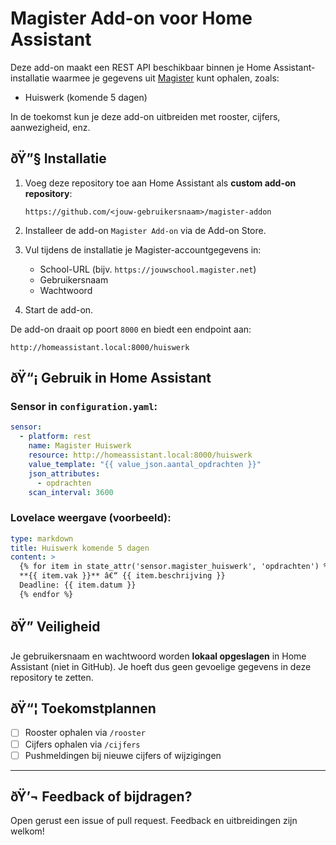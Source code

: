 # Magister Add-on voor Home Assistant

Deze add-on maakt een REST API beschikbaar binnen je Home Assistant-installatie waarmee je gegevens uit [Magister](https://mijn.magister.net) kunt ophalen, zoals:

- Huiswerk (komende 5 dagen)

In de toekomst kun je deze add-on uitbreiden met rooster, cijfers, aanwezigheid, enz.

## ðŸ”§ Installatie

1. Voeg deze repository toe aan Home Assistant als **custom add-on repository**:
   ```
   https://github.com/<jouw-gebruikersnaam>/magister-addon
   ```

2. Installeer de add-on `Magister Add-on` via de Add-on Store.
3. Vul tijdens de installatie je Magister-accountgegevens in:
   - School-URL (bijv. `https://jouwschool.magister.net`)
   - Gebruikersnaam
   - Wachtwoord
4. Start de add-on.

De add-on draait op poort `8000` en biedt een endpoint aan:

```
http://homeassistant.local:8000/huiswerk
```

## ðŸ“¡ Gebruik in Home Assistant

### Sensor in `configuration.yaml`:

```yaml
sensor:
  - platform: rest
    name: Magister Huiswerk
    resource: http://homeassistant.local:8000/huiswerk
    value_template: "{{ value_json.aantal_opdrachten }}"
    json_attributes:
      - opdrachten
    scan_interval: 3600
```

### Lovelace weergave (voorbeeld):

```yaml
type: markdown
title: Huiswerk komende 5 dagen
content: >
  {% for item in state_attr('sensor.magister_huiswerk', 'opdrachten') %}
  **{{ item.vak }}** â€“ {{ item.beschrijving }}  
  Deadline: {{ item.datum }}  
  {% endfor %}
```

## ðŸ” Veiligheid

Je gebruikersnaam en wachtwoord worden **lokaal opgeslagen** in Home Assistant (niet in GitHub). Je hoeft dus geen gevoelige gegevens in deze repository te zetten.

## ðŸ“¦ Toekomstplannen

- [ ] Rooster ophalen via `/rooster`
- [ ] Cijfers ophalen via `/cijfers`
- [ ] Pushmeldingen bij nieuwe cijfers of wijzigingen

---

## ðŸ’¬ Feedback of bijdragen?

Open gerust een issue of pull request. Feedback en uitbreidingen zijn welkom!
